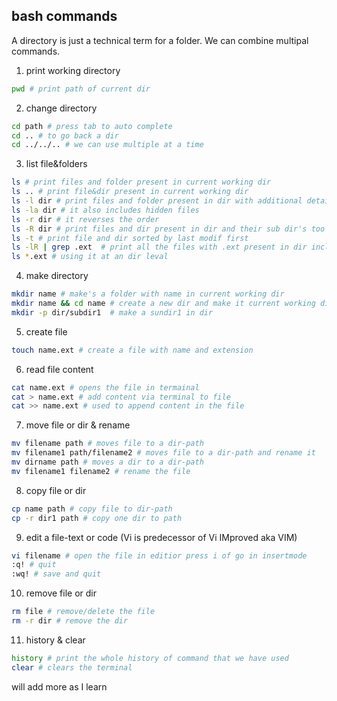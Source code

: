 ## bash commands 

A directory is just a technical term for a folder.
We can combine multipal commands.

1. print working directory
```bash
pwd # print path of current dir
```
2. change directory
```bash
cd path # press tab to auto complete
cd .. # to go back a dir
cd ../../.. # we can use multiple at a time 
```
3. list file&folders
```bash
ls # print files and folder present in current working dir
ls .. # print file&dir present in current working dir
ls -l dir # print files and folder present in dir with additional details
ls -la dir # it also includes hidden files
ls -r dir # it reverses the order 
ls -R dir # print files and dir present in dir and their sub dir's too
ls -t # print file and dir sorted by last modif first
ls -lR | grep .ext  # print all the files with .ext present in dir including all sub dir 
ls *.ext # using it at an dir leval
```
4. make directory
```bash
mkdir name # make's a folder with name in current working dir
mkdir name && cd name # create a new dir and make it current working dir 
mkdir -p dir/subdir1  # make a sundir1 in dir 
```
5. create file
```bash
touch name.ext # create a file with name and extension
```
6. read file content
```bash
cat name.ext # opens the file in termainal
cat > name.ext # add content via terminal to file
cat >> name.ext # used to append content in the file 
```
7. move file or dir & rename
```bash
mv filename path # moves file to a dir-path 
mv filename1 path/filename2 # moves file to a dir-path and rename it 
mv dirname path # moves a dir to a dir-path
mv filename1 filename2 # rename the file 
```
8. copy file or dir
```bash
cp name path # copy file to dir-path
cp -r dir1 path # copy one dir to path
```
9. edit a file-text or code (Vi is predecessor of Vi IMproved aka VIM)
```bash
vi filename # open the file in editior press i of go in insertmode 
:q! # quit
:wq! # save and quit 
```
10. remove file or dir 
```bash
rm file # remove/delete the file
rm -r dir # remove the dir 
```
11. history & clear
```bash
history # print the whole history of command that we have used
clear # clears the terminal 
```
will add more as I learn